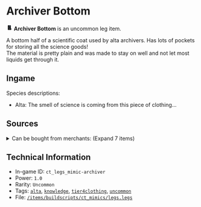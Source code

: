 # Archiver Bottom

<img src="https://raw.githubusercontent.com/Ceterai/Enternia/main/items/armors/alta/tier6/ceterai/legwear/icon.png" alt="Archiver Bottom icon" loading="lazy" height=16px width="auto" /> **Archiver Bottom** is an uncommon leg item.

A bottom half of a scientific coat used by alta archivers. Has lots of pockets for storing all the science goods!  
The material is pretty plain and was made to stay on well and not let most liquids get through it.

## Ingame

Species descriptions:

- Alta: The smell of science is coming from this piece of clothing...

## Sources

<details markdown="1"><summary>Can be bought from merchants: (Expand 7 items)</summary>

- [A.R.C.O. Archiver](https://ceterai.github.io/MyEnternia/Wiki/A.R.C.O.Archiver)
- [Alta Lab Archiver](https://ceterai.github.io/MyEnternia/Wiki/AltaLabArchiver)
- [Ceterai Archiver](https://ceterai.github.io/MyEnternia/Wiki/CeteraiArchiver)
- [EDS Archiver](https://ceterai.github.io/MyEnternia/Wiki/EDSArchiver)
- [Ghearun Archiver](https://ceterai.github.io/MyEnternia/Wiki/GhearunArchiver)
- [Hevika Archiver](https://ceterai.github.io/MyEnternia/Wiki/HevikaArchiver)
- [Neiteru Archiver](https://ceterai.github.io/MyEnternia/Wiki/NeiteruArchiver)

</details>

## Technical Information

- In-game ID: `ct_legs_mimic-archiver`
- Power: `1.0`
- Rarity: `Uncommon`
- Tags: [`alta`](https://ceterai.github.io/MyEnternia/Wiki/Tags/Alta), [`knowledge`](https://ceterai.github.io/MyEnternia/Wiki/Tags/Knowledge), [`tier4clothing`](https://ceterai.github.io/MyEnternia/Wiki/Tags/Tier4Clothing), [`uncommon`](https://ceterai.github.io/MyEnternia/Wiki/Tags/Uncommon)
- File: [`/items/buildscripts/ct_mimics/legs.legs`](https://github.com/Ceterai/Enternia/blob/main/items/buildscripts/ct_mimics/legs.legs)
